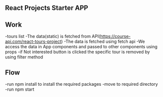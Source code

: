 ## React Projects Starter APP

## Work
-tours list
-The data(static) is fetched from API(https://course-api.com/react-tours-project) 
-The data is fetched using fetch api 
-We access the data in App components and passed to other components using props 
-if Not interested  button is clicked the specific tour is removed by using filter method

## Flow
-run npm install to install the required packages 
-move to required directory
-run npm start

